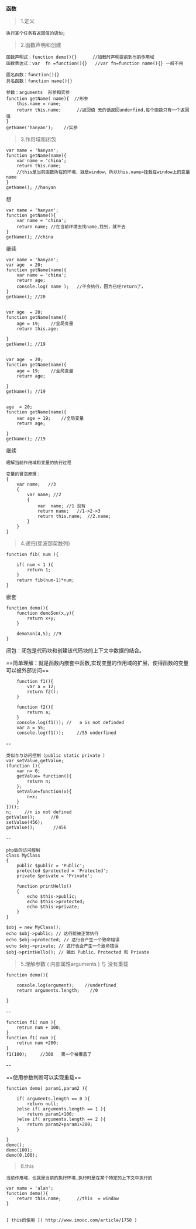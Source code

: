 **函数**

>1.定义
    
    执行某个任务有返回值的语句;
    
>2.函数声明和创建
    
    函数声明式：function demo(){}      //加载时声明提前到当前作用域
    函数表达式：var  fn =function(){}   //var fn=function name(){} 一般不用
    
    匿名函数：function(){}
    具名函数：function name(){}
    
    参数：arguments  形参和实参
    function getName( name){  //形参
        this.name = name;
        return this.name;      //返回值 无的话返回underfind,每个函数只有一个返回值
    }
    getName('hanyan');    //实参
    
    
>3.作用域和闭包
        
    var name = 'hanyan';
    function getName(name){
        var name = 'china';
        return this.name;    
        //this是当前函数所在的环境，就是window，所以this.name=挂载在window上的变量name
    }
    getName(); //hanyan
    
想

    var name = 'hanyan';
    function getName(){
        var name = 'china'; 
        return name; //在当前环境去找name,找到，就不去
    }
    getName(); //china
    
继续
    
    var name = 'hanyan';
    var age  = 20;
    function getName(name){
        var name = 'china';
        return age;
        console.log( name );   //不会执行，因为已经return了，
    }
    getName(); //20 
    
    
    var age  = 20;
    function getName(name){
        age = 19;    //全局变量
        return this.age;
     
    }
    getName(); //19
    
    
    var age  = 20;
    function getName(name){
        age = 19;    //全局变量
        return age;       
     
    }
    getName(); //19


    age  = 20;
    function getName(name){
        var age = 19;    //全局变量
        return age;       
     
    }
    getName(); //19
    
继续
    
    理解当前作用域和变量的执行过程
    
    变量的冒泡原理：
    {   
        var name;   //3
        {
            var name; //2
            {   
                var  name; //1 没有
                return name;   //1->2->3
                return this.name;  //2.name;
            }
        }
    }
    
    
>4.递归(斐波那契数列) 
    
    function fib( num ){
        
        if( num < 1 ){
            return 1;
        }
        return fib(num-1)*num;
    }
    
嵌套


    function demo(){
        function demoSon(x,y){
            return x+y;
        }
        
        demoSon(4,5); //9
    }

闭包：闭包是代码块和创建该代码块的上下文中数据的结合。
    
==简单理解：就是函数内嵌套中函数,实现变量的作用域的扩展，使得函数的变量可以被外部访问==
        
        function f1(){
            var a = 12;
            return f2();
        }
        
        function f2(){
            return a;
        }
        console.log(f1()); //   a is not definded
        var a = 55;
        console.log(f1());     //55 underfined
    
--

    类似与与访问控制（public static private ）
    var setValue,getValue;     
    (function (){
    	var n= 0;
    	getValue= function(){
    		return n;
    	};
    	setValue=function(x){
    		n=x;
    	}
    })();
    n;     //n is not defined
    getValue();      //0
    setValue(456);     
    getValue();       //456

--
    
    php版的访问控制
    class MyClass
    {
        public $public = 'Public';
        protected $protected = 'Protected';
        private $private = 'Private';
    
        function printHello()
        {
            echo $this->public;
            echo $this->protected;
            echo $this->private;
        }
    }

    $obj = new MyClass();
    echo $obj->public; // 这行能被正常执行
    echo $obj->protected; // 这行会产生一个致命错误
    echo $obj->private; // 这行也会产生一个致命错误
    $obj->printHello(); // 输出 Public、Protected 和 Private
    
        
>5.理解参数 ( 内部属性arguments ) 与 没有重载
    
    function demo(){
        
        console.log(argument);    //underfined
        return arguments.length;    //0
        
    }
    
 
--

    function f1( num ){
        retrun num + 100;
    }
    function f1( num ){
        retrun num +200;
    }
    f1(100);     //300   第一个被覆盖了

--
    
==使用参数判断可以实现重载==
    
    function demo( param1,param2 ){
        
        if( arguments.length == 0 ){
            return null;
        }else if( arguments.length == 1 ){
            return param1+100;
        }else if( arguments.length == 2 ){
            return param2+param1+200;
        }
        
    }
    demo();
    demo(100);
    demo(0,100);

>6.this
    
    当前作用域，也就是当前的执行环境,执行时是在某个特定的上下文中执行的
    
    var name = 'alan';
    function demo(){
        return this.name;      //this  = window
    }
    
    
    [ this的使用 ]( http://www.imooc.com/article/1758 )
    
    